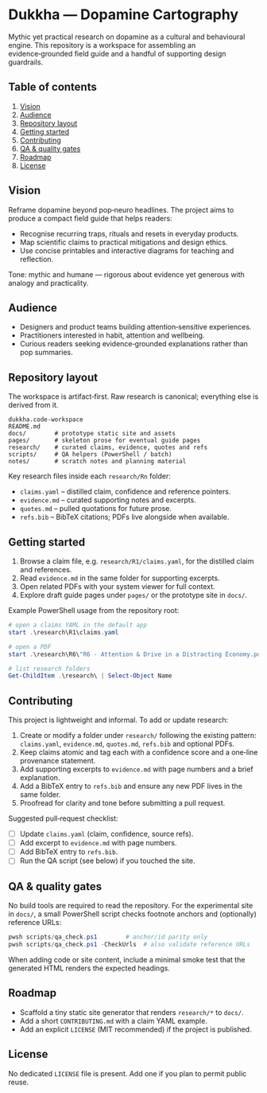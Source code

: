 # Dukkha — Dopamine Cartography

Mythic yet practical research on dopamine as a cultural and behavioural engine.
This repository is a workspace for assembling an evidence‑grounded field guide
and a handful of supporting design guardrails.

## Table of contents

1. [Vision](#vision)
2. [Audience](#audience)
3. [Repository layout](#repository-layout)
4. [Getting started](#getting-started)
5. [Contributing](#contributing)
6. [QA & quality gates](#qa--quality-gates)
7. [Roadmap](#roadmap)
8. [License](#license)

## Vision

Reframe dopamine beyond pop‑neuro headlines. The project aims to produce a
compact field guide that helps readers:

- Recognise recurring traps, rituals and resets in everyday products.
- Map scientific claims to practical mitigations and design ethics.
- Use concise printables and interactive diagrams for teaching and reflection.

Tone: mythic and humane — rigorous about evidence yet generous with analogy and
practicality.

## Audience

- Designers and product teams building attention‑sensitive experiences.
- Practitioners interested in habit, attention and wellbeing.
- Curious readers seeking evidence‑grounded explanations rather than pop
  summaries.

## Repository layout

The workspace is artifact‑first. Raw research is canonical; everything else is
derived from it.

```
dukkha.code-workspace
README.md
docs/        # prototype static site and assets
pages/       # skeleton prose for eventual guide pages
research/    # curated claims, evidence, quotes and refs
scripts/     # QA helpers (PowerShell / batch)
notes/       # scratch notes and planning material
```

Key research files inside each `research/Rn` folder:

- `claims.yaml` – distilled claim, confidence and reference pointers.
- `evidence.md` – curated supporting notes and excerpts.
- `quotes.md` – pulled quotations for future prose.
- `refs.bib` – BibTeX citations; PDFs live alongside when available.

## Getting started

1. Browse a claim file, e.g. `research/R1/claims.yaml`, for the distilled claim
   and references.
2. Read `evidence.md` in the same folder for supporting excerpts.
3. Open related PDFs with your system viewer for full context.
4. Explore draft guide pages under `pages/` or the prototype site in `docs/`.

Example PowerShell usage from the repository root:

```powershell
# open a claims YAML in the default app
start .\research\R1\claims.yaml

# open a PDF
start .\research\R6\"R6 - Attention & Drive in a Distracting Economy.pdf"

# list research folders
Get-ChildItem .\research\ | Select-Object Name
```

## Contributing

This project is lightweight and informal. To add or update research:

1. Create or modify a folder under `research/` following the existing pattern:
   `claims.yaml`, `evidence.md`, `quotes.md`, `refs.bib` and optional PDFs.
2. Keep claims atomic and tag each with a confidence score and a one‑line
   provenance statement.
3. Add supporting excerpts to `evidence.md` with page numbers and a brief
   explanation.
4. Add a BibTeX entry to `refs.bib` and ensure any new PDF lives in the same
   folder.
5. Proofread for clarity and tone before submitting a pull request.

Suggested pull‑request checklist:

- [ ] Update `claims.yaml` (claim, confidence, source refs).
- [ ] Add excerpt to `evidence.md` with page numbers.
- [ ] Add BibTeX entry to `refs.bib`.
- [ ] Run the QA script (see below) if you touched the site.

## QA & quality gates

No build tools are required to read the repository. For the experimental site
in `docs/`, a small PowerShell script checks footnote anchors and (optionally)
reference URLs:

```powershell
pwsh scripts/qa_check.ps1        # anchor/id parity only
pwsh scripts/qa_check.ps1 -CheckUrls  # also validate reference URLs
```

When adding code or site content, include a minimal smoke test that the
generated HTML renders the expected headings.

## Roadmap

- Scaffold a tiny static site generator that renders `research/*` to `docs/`.
- Add a short `CONTRIBUTING.md` with a claim YAML example.
- Add an explicit `LICENSE` (MIT recommended) if the project is published.

## License

No dedicated `LICENSE` file is present. Add one if you plan to permit public
reuse.

